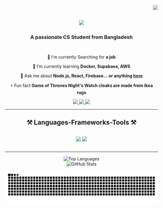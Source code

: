 <img align="right" src="https://visitor-badge.laobi.icu/badge?page_id=misbah7172.misbah7172" />

<h1 align="center">
    <img src="https://readme-typing-svg.herokuapp.com/?font=Pacifico&size=35&center=true&vCenter=true&width=500&height=70&duration=4000&lines=Hi+There!+👋;+I'm+MD+Habibullah+Misbah!;" />
</h1>

<h3 align="center">A passionate CS Student from Bangladesh </h3>

<br/>

<div align="center">
 
 🔭 I’m currently Searching for **a job**
 
 🌱 I’m currently learning **Docker, Supabase, AWS**

💬 Ask me about **Node.js, React, Firebase... or anything [here](https://tinyurl.com/Misbah7172)**

⚡ Fun fact **Game of Thrones Night's Watch cloaks are made from Ikea rugs**

 </div>
 
<div align="center"> 
  <a href="mailto:misbah244176@gmail.com">
    <img src="https://img.shields.io/badge/Gmail-333333?style=for-the-badge&logo=gmail&logoColor=red" />
  </a>
  <a href="https://www.linkedin.com/in/md-habibulla-misba/" target="_blank">
    <img src="https://img.shields.io/badge/LinkedIn-0077B5?style=for-the-badge&logo=linkedin&logoColor=white" target="_blank" />
  </a>
  <a href="https://tinyurl.com/Misbah7172" target="_blank">
     <img src="https://img.shields.io/badge/Portfolio-FF5722?style=for-the-badge&logo=todoist&logoColor=white" target="_blank" /> <!-- sqlite, safari, google-chrome are other good icon options -->
  </a>
</div>

 <hr/>
 
<h2 align="center">⚒️ Languages-Frameworks-Tools ⚒️</h2>
<br/>
<div align="center">
    <img src="https://skillicons.dev/icons?i=react,bootstrap,mui,html,css,vscode,github,figma,tailwind,git,r" />
    <img src="https://skillicons.dev/icons?i=nodejs,python,javascript,typescript,express,firebase,mongodb,c,java,nextjs,mysql,flask" /><br>
</div>

<br/>
<hr/>

<div align="center">
  <img width="325" src="https://github-readme-stats.vercel.app/api/top-langs/?username=misbah7172&hide=HTML&langs_count=8&layout=compact&theme=react&border_radius=10&size_weight=0.5&count_weight=0.5" alt="Top Languages" />
</div>

<div align="center">
  <img width="400" src="https://github-readme-stats.vercel.app/api?username=misbah7172&show_icons=true&theme=react&hide_title=true&include_all_commits=true&count_private=true&border_radius=10" alt="GitHub Stats" />
</div>

![snake gif](https://github.com/misbah7172/misbah7172/blob/output/github-snake-dark.svg)
